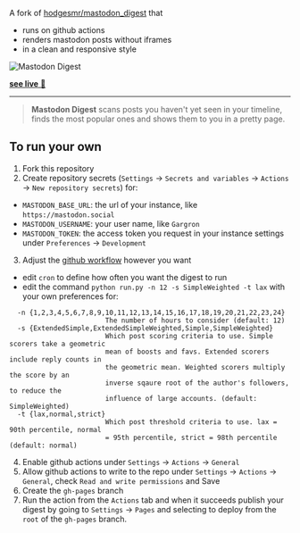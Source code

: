 A fork of [hodgesmr/mastodon_digest](https://github.com/hodgesmr/mastodon_digest) that

- runs on github actions
- renders mastodon posts without iframes
- in a clean and responsive style

![Mastodon Digest](howitlooks.png)

[**see live** 🎉](https://mauforonda.github.io/mastodon_digest/)

---

> **Mastodon Digest** scans posts you haven't yet seen in your timeline, finds the most popular ones and shows them to you in a pretty page. 

## To run your own

1. Fork this repository
2. Create repository secrets (`Settings` → `Secrets and variables` → `Actions` → `New repository secrets`) for:
  - `MASTODON_BASE_URL`: the url of your instance, like `https://mastodon.social`
  - `MASTODON_USERNAME`: your user name, like `Gargron`
  - `MASTODON_TOKEN`: the access token you request in your instance settings under `Preferences` → `Development`
3. Adjust the [github workflow](.github/workflows/update.yml) however you want
  - edit `cron` to define how often you want the digest to run
  - edit the command `python run.py -n 12 -s SimpleWeighted -t lax` with your own preferences for:
```
  -n {1,2,3,4,5,6,7,8,9,10,11,12,13,14,15,16,17,18,19,20,21,22,23,24}
                        The number of hours to consider (default: 12)
  -s {ExtendedSimple,ExtendedSimpleWeighted,Simple,SimpleWeighted}
                        Which post scoring criteria to use. Simple scorers take a geometric
                        mean of boosts and favs. Extended scorers include reply counts in
                        the geometric mean. Weighted scorers multiply the score by an
                        inverse sqaure root of the author's followers, to reduce the
                        influence of large accounts. (default: SimpleWeighted)
  -t {lax,normal,strict}
                        Which post threshold criteria to use. lax = 90th percentile, normal
                        = 95th percentile, strict = 98th percentile (default: normal)
```
4. Enable github actions under `Settings` → `Actions` → `General`
5. Allow github actions to write to the repo under `Settings` → `Actions` → `General`, check `Read and write permissions` and Save
6. Create the `gh-pages` branch
7. Run the action from the `Actions` tab and when it succeeds publish your digest by going to `Settings` → `Pages` and selecting to deploy from the `root` of the `gh-pages` branch. 
